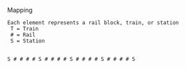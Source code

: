 

Mapping

    Each element represents a rail block, train, or station 
     T = Train 
     # = Rail
     S = Station
    
    
    S # # # # S # # # # S # # # # S # # # # S
